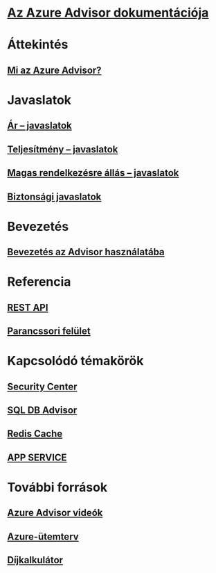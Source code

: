# [Az Azure Advisor dokumentációja](index.md)

# Áttekintés
## [Mi az Azure Advisor?](advisor-overview.md)

# Javaslatok
## [Ár – javaslatok](advisor-cost-recommendations.md)
## [Teljesítmény – javaslatok](advisor-performance-recommendations.md)
## [Magas rendelkezésre állás – javaslatok](advisor-high-availability-recommendations.md)
## [Biztonsági javaslatok](advisor-security-recommendations.md)

# Bevezetés
## [Bevezetés az Advisor használatába](advisor-get-started.md)

# Referencia
## [REST API](https://docs.microsoft.com/rest/api/advisor)
## [Parancssori felület](https://docs.microsoft.com/cli/azure/advisor)

# Kapcsolódó témakörök
## [Security Center](https://azure.microsoft.com/services/security-center/)
## [SQL DB Advisor](https://azure.microsoft.com/documentation/articles/sql-database-advisor/)
## [Redis Cache](https://azure.microsoft.com/documentation/articles/cache-configure/#redis-cache-advisor)
## [APP SERVICE](https://azure.microsoft.com/documentation/articles/app-service-best-practices/)

# További források
## [Azure Advisor videók](https://azure.microsoft.com/resources/videos/index/?services=advisor)
## [Azure-ütemterv](https://azure.microsoft.com/roadmap/?category=monitoring-management)
## [Díjkalkulátor](https://azure.microsoft.com/pricing/calculator/)


